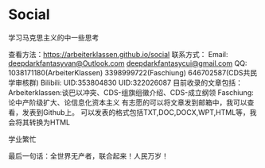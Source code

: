 # Social
学习马克思主义的中一些思考

查看方法：https://arbeiterklassen.github.io/social
联系方式：
    Email:
        deepdarkfantasyvan@Outlook.com
        deepdarkfantasycui@gmail.com
    QQ:
        1038171180(ArbeiterKlassen)
        3398999722(Faschiung)
        646702587(CDS共民学审核群)
    Bilibili:
        UID:353804830
        UID:322026087
目前收录的文章包括：
Arbeiterklassen:谈巴以冲突、CDS-组旗组徽介绍、CDS-成立纲领
Faschiung:论中产阶级扩大、论信息化资本主义
有志愿的可以将文章发到邮箱中，我可以查看，发表到Github上。
可以发表的格式包括TXT,DOC,DOCX,WPT,HTML等，我会将其转换为HTML

学业繁忙

最后一句话：全世界无产者，联合起来！人民万岁！
